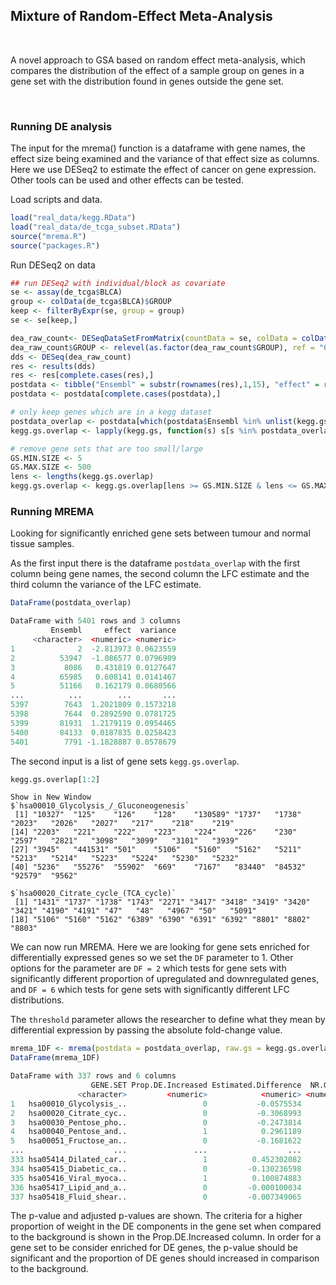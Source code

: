 ## Mixture of Random-Effect Meta-Analysis
&nbsp;

A novel approach to GSA based on random effect meta-analysis, which compares the distribution of the effect of a sample group on genes in a gene set with the distribution found in genes outside the gene set.

&nbsp;


### Running DE analysis 

The input for the mrema() function is a dataframe with gene names, the effect size being examined and the variance of that effect size as columns. Here we use DESeq2 to estimate the effect of cancer on gene expression. Other tools can be used and other effects can be tested. 

Load scripts and data.
```R
load("real_data/kegg.RData")
load("real_data/de_tcga_subset.RData")
source("mrema.R")
source("packages.R")
```

Run DESeq2 on data
```R
## run DESeq2 with individual/block as covariate
se <- assay(de_tcga$BLCA)
group <- colData(de_tcga$BLCA)$GROUP
keep <- filterByExpr(se, group = group)
se <- se[keep,]

dea_raw_count<- DESeqDataSetFromMatrix(countData = se, colData = colData(de_tcga$BLCA), design = ~ BLOCK + GROUP)
dea_raw_count$GROUP <- relevel(as.factor(dea_raw_count$GROUP), ref = "0")
dds <- DESeq(dea_raw_count)
res <- results(dds)
res <- res[complete.cases(res),]
postdata <- tibble("Ensembl" = substr(rownames(res),1,15), "effect" = res[,2], "variance" = res[,3]^2)
postdata <- postdata[complete.cases(postdata),]

# only keep genes which are in a kegg dataset
postdata_overlap <- postdata[which(postdata$Ensembl %in% unlist(kegg.gs)),]
kegg.gs.overlap <- lapply(kegg.gs, function(s) s[s %in% postdata_overlap$Ensembl])

# remove gene sets that are too small/large
GS.MIN.SIZE <- 5
GS.MAX.SIZE <- 500
lens <- lengths(kegg.gs.overlap)
kegg.gs.overlap <- kegg.gs.overlap[lens >= GS.MIN.SIZE & lens <= GS.MAX.SIZE]
```

### Running MREMA

Looking for significantly enriched gene sets between tumour and normal tissue samples.

As the first input there is the dataframe ``` postdata_overlap ``` with the first column being gene names, the second column the LFC estimate and the third column the variance of the LFC estimate. 

```R
DataFrame(postdata_overlap)
```
```R
DataFrame with 5401 rows and 3 columns
         Ensembl     effect  variance
     <character>  <numeric> <numeric>
1              2  -2.813973 0.0623559
2          53947  -1.086577 0.0796909
3           8086   0.431819 0.0127647
4          65985   0.608141 0.0141467
5          51166   0.162179 0.0680566
...          ...        ...       ...
5397        7643  1.2021809 0.1573218
5398        7644  0.2892590 0.0781725
5399       81931  1.2179119 0.0954465
5400       84133  0.0187835 0.0258423
5401        7791 -1.1828887 0.0578679
```
The second input is a list of gene sets ``` kegg.gs.overlap ```.

```R
kegg.gs.overlap[1:2]
```
```
Show in New Window
$`hsa00010_Glycolysis_/_Gluconeogenesis`
 [1] "10327"  "125"    "126"    "128"    "130589" "1737"   "1738"   "2023"   "2026"   "2027"   "217"    "218"    "219"   
[14] "2203"   "221"    "222"    "223"    "224"    "226"    "230"    "2597"   "2821"   "3098"   "3099"   "3101"   "3939"  
[27] "3945"   "441531" "501"    "5106"   "5160"   "5162"   "5211"   "5213"   "5214"   "5223"   "5224"   "5230"   "5232"  
[40] "5236"   "55276"  "55902"  "669"    "7167"   "83440"  "84532"  "92579"  "9562"  

$`hsa00020_Citrate_cycle_(TCA_cycle)`
 [1] "1431" "1737" "1738" "1743" "2271" "3417" "3418" "3419" "3420" "3421" "4190" "4191" "47"   "48"   "4967" "50"   "5091"
[18] "5106" "5160" "5162" "6389" "6390" "6391" "6392" "8801" "8802" "8803"
```

We can now run MREMA. Here we are looking for gene sets enriched for differentially expressed genes so we set the ``` DF ``` parameter to 1. Other options for the parameter are ``` DF = 2 ``` which tests for gene sets with significantly different proportion of upregulated and downregulated genes, and ``` DF = 6 ``` which tests for gene sets with significantly different LFC distributions. 

The ``` threshold ``` parameter allows the researcher to define what they mean by differential expression by passing the absolute fold-change value. 

```R
mrema_1DF <- mrema(postdata = postdata_overlap, raw.gs = kegg.gs.overlap, DF = 1, threshold = 1.5)
DataFrame(mrema_1DF)
```
```R
DataFrame with 337 rows and 6 columns
                  GENE.SET Prop.DE.Increased Estimated.Difference  NR.GENES        PVAL    ADJ.PVAL
               <character>         <numeric>            <numeric> <numeric>   <numeric>   <numeric>
1   hsa00010_Glycolysis_..                 0           -0.0575534        48  0.59059118   0.7453711
2   hsa00020_Citrate_cyc..                 0           -0.3068993        27  0.00586442   0.0270728
3   hsa00030_Pentose_pho..                 0           -0.2473814        24  0.05117969   0.1390932
4   hsa00040_Pentose_and..                 1            0.2961189        15  0.16317360   0.3197064
5   hsa00051_Fructose_an..                 0           -0.1681622        25  0.27955449   0.4595603
...                    ...               ...                  ...       ...         ...         ...
333 hsa05414_Dilated_car..                 1          0.452302082        68 1.46610e-07 4.94077e-06
334 hsa05415_Diabetic_ca..                 0         -0.130236598       156 7.65592e-03 3.20014e-02
335 hsa05416_Viral_myoca..                 1          0.100874883        52 3.33263e-01 5.10498e-01
336 hsa05417_Lipid_and_a..                 0         -0.000100034       172 9.93958e-01 1.00000e+00
337 hsa05418_Fluid_shear..                 0         -0.007349065       120 8.70802e-01 9.34587e-01
```
The p-value and adjusted p-values are shown. The criteria for a higher proportion of weight in the DE components in the gene set when compared to the background is shown in the Prop.DE.Increased column. In order for a gene set to be consider enriched for DE genes, the p-value should be significant and the proportion of DE genes should increased in comparison to the background. 

&nbsp;


&nbsp;

